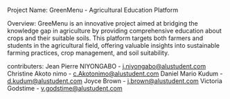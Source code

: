 Project Name: GreenMenu - Agricultural Education Platform

Overview:
 GreeMenu is an innovative project aimed at bridging the knowledge gap in agriculture 
 by providing comprehensive education about crops and their suitable soils. 
 This platform targets both farmers and students in the agricultural field, 
 offering valuable insights into sustainable farming practices, crop management, 
 and soil suitability.

contributers:
Jean Pierre NIYONGABO - j.niyongabo@alustudent.com
Christine Akoto nimo - c.Akotonimo@alustudent.com
Daniel Mario Kudum - d.kudum@alustudent.com
Joyce Brown - j.brown@alustudent.com
Victoria Godstime - v.godstime@alustudent.com

